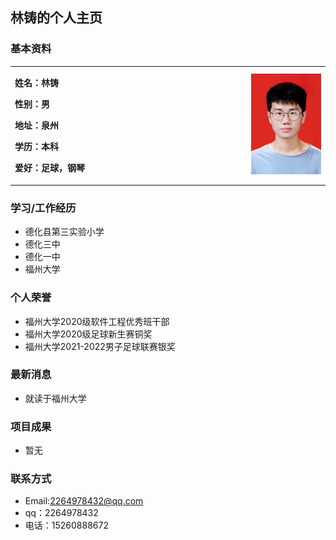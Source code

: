 ## 林铸的个人主页
### 基本资料
<table border="0">
  <tr>
    <td width="75%">
      <p><b>姓名：林铸</b></p>
      <p><b>性别：男</b></p>
      <p><b>地址：泉州</b></p>
      <p><b>学历：本科</b></p>
      <p><b>爱好：足球，钢琴</b></p>
    </td>
    <td width="25%">
      <img src="/tu.jpg" width="100%">    
    </td>
  </tr>
</table>

### 学习/工作经历
- 德化县第三实验小学
- 德化三中
- 德化一中
- 福州大学

### 个人荣誉
- 福州大学2020级软件工程优秀班干部
- 福州大学2020级足球新生赛铜奖
- 福州大学2021-2022男子足球联赛银奖

### 最新消息
- 就读于福州大学

### 项目成果
- 暂无

### 联系方式
- Email:2264978432@qq.com
- qq：2264978432
- 电话：15260888672

